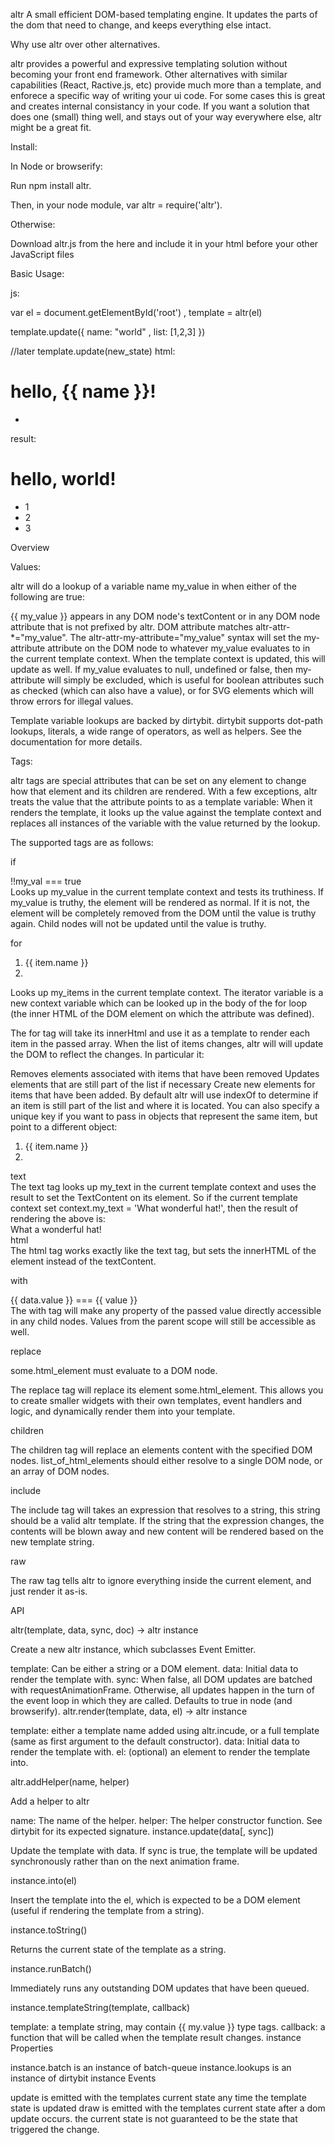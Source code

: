 altr
A small efficient DOM-based templating engine. It updates the parts of the dom that need to change, and keeps everything else intact.

Why use altr over other alternatives.

altr provides a powerful and expressive templating solution without becoming your front end framework. Other alternatives with similar capabilities (React, Ractive.js, etc) provide much more than a template, and enforece a specific way of writing your ui code. For some cases this is great and creates internal consistancy in your code. If you want a solution that does one (small) thing well, and stays out of your way everywhere else, altr might be a great fit.

Install:

In Node or browserify:

Run npm install altr.

Then, in your node module, var altr = require('altr').

Otherwise:

Download altr.js from the here and include it in your html before your other JavaScript files

<script type="text/javascript" src="/path/to/altr.js"></script>
Basic Usage:

js:

var el = document.getElementById('root')
  , template = altr(el)

template.update({
    name: "world"
  , list: [1,2,3]
})

//later
template.update(new_state)
html:

<div id="root">
  <h1>hello, {{ name }}!</h1>
  <ul altr-for="item in list">
    <li altr-text="item"></li>
  </ul>
</div>
result:

<div id="root">
  <h1>hello, world!</h1>
  <ul altr-for="item in list">
    <li altr-text="item">1</li>
    <li altr-text="item">2</li>
    <li altr-text="item">3</li>
  </ul>
</div>
Overview

Values:

altr will do a lookup of a variable name my_value in when either of the following are true:

{{ my_value }} appears in any DOM node's textContent or in any DOM node attribute that is not prefixed by altr.
DOM attribute matches altr-attr-*="my_value".
The altr-attr-my-attribute="my_value" syntax will set the my-attribute attribute on the DOM node to whatever my_value evaluates to in the current template context. When the template context is updated, this will update as well. If my_value evaluates to null, undefined or false, then my-attribute will simply be excluded, which is useful for boolean attributes such as checked (which can also have a value), or for SVG elements which will throw errors for illegal values.

Template variable lookups are backed by dirtybit. dirtybit supports dot-path lookups, literals, a wide range of operators, as well as helpers. See the documentation for more details.

Tags:

altr tags are special attributes that can be set on any element to change how that element and its children are rendered. With a few exceptions, altr treats the value that the attribute points to as a template variable: When it renders the template, it looks up the value against the template context and replaces all instances of the variable with the value returned by the lookup.

The supported tags are as follows:

if

<div altr-if="my_val">!!my_val === true</div>
Looks up my_value in the current template context and tests its truthiness. If my_value is truthy, the element will be rendered as normal. If it is not, the element will be completely removed from the DOM until the value is truthy again. Child nodes will not be updated until the value is truthy.

for

<ol altr-for="item in my_items"><li>{{ item.name }}<li></ol>
Looks up my_items in the current template context. The iterator variable is a new context variable which can be looked up in the body of the for loop (the inner HTML of the DOM element on which the attribute was defined).

The for tag will take its innerHtml and use it as a template to render each item in the passed array. When the list of items changes, altr will will update the DOM to reflect the changes. In particular it:

Removes elements associated with items that have been removed
Updates elements that are still part of the list if necessary
Create new elements for items that have been added.
By default altr will use indexOf to determine if an item is still part of the list and where it is located. You can also specify a unique key if you want to pass in objects that represent the same item, but point to a different object:

<ol altr-for="item:my_unique_key in my_items"><li>{{ item.name }}<li></ol>
text

<div altr-text="my_text"></div>
The text tag looks up my_text in the current template context and uses the result to set the TextContent on its element. So if the current template context set context.my_text = 'What wonderful hat!', then the result of rendering the above is:

<div>What a wonderful hat!</div>
html

<div altr-html="my_html"></div>
The html tag works exactly like the text tag, but sets the innerHTML of the element instead of the textContent.

with

<div altr-with="data">{{ data.value }} === {{ value }}</div>
The with tag will make any property of the passed value directly accessible in any child nodes. Values from the parent scope will still be accessible as well.

replace

<div altr-replace="some.html_element"></div>
some.html_element must evaluate to a DOM node.

The replace tag will replace its element some.html_element. This allows you to create smaller widgets with their own templates, event handlers and logic, and dynamically render them into your template.

children

<div altr-children="list_of_html_elements"></div>
The children tag will replace an elements content with the specified DOM nodes. list_of_html_elements should either resolve to a single DOM node, or an array of DOM nodes.

include

<div altr-include="another_template"></div>
The include tag will takes an expression that resolves to a string, this string should
be a valid altr template.  If the string that the expression changes, the contents will
be blown away and new content will be rendered based on the new template string.

raw

<div altr-raw="true"></div>
The raw tag tells altr to ignore everything inside the current element, and just render it as-is.

API

altr(template, data, sync, doc) -> altr instance

Create a new altr instance, which subclasses Event Emitter.

template: Can be either a string or a DOM element.
data: Initial data to render the template with.
sync: When false, all DOM updates are batched with requestAnimationFrame. Otherwise, all updates happen in the turn of the event loop in which they are called. Defaults to true in node (and browserify).
altr.render(template, data, el) -> altr instance

template: either a template name added using altr.incude, or a full template (same as first argument to the default constructor).
data: Initial data to render the template with.
el: (optional) an element to render the template into.

altr.addHelper(name, helper)

Add a helper to altr

name: The name of the helper.
helper: The helper constructor function. See dirtybit for its expected signature.
instance.update(data[, sync])

Update the template with data. If sync is true, the template will be updated synchronously rather than on the next animation frame.

instance.into(el)

Insert the template into the el, which is expected to be a DOM element (useful if rendering the template from a string).

instance.toString()

Returns the current state of the template as a string.

instance.runBatch()

Immediately runs any outstanding DOM updates that have been queued.

instance.templateString(template, callback)

template: a template string, may contain {{ my.value }} type tags.
callback: a function that will be called when the template result changes.
instance Properties

instance.batch is an instance of batch-queue
instance.lookups is an instance of dirtybit
instance Events

update is emitted with the templates current state any time the template state is updated
draw is emitted with the templates current state after a dom update occurs. the current state is not guaranteed to be the state that triggered the change.
